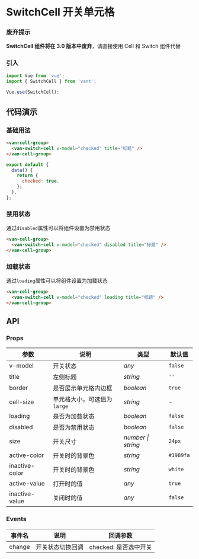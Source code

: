 # SwitchCell 开关单元格

### 废弃提示

<b>SwitchCell 组件将在 3.0 版本中废弃</b>，请直接使用 Cell 和 Switch 组件代替

### 引入

```js
import Vue from 'vue';
import { SwitchCell } from 'vant';

Vue.use(SwitchCell);
```

## 代码演示

### 基础用法

```html
<van-cell-group>
  <van-switch-cell v-model="checked" title="标题" />
</van-cell-group>
```

```js
export default {
  data() {
    return {
      checked: true,
    };
  },
};
```

### 禁用状态

通过`disabled`属性可以将组件设置为禁用状态

```html
<van-cell-group>
  <van-switch-cell v-model="checked" disabled title="标题" />
</van-cell-group>
```

### 加载状态

通过`loading`属性可以将组件设置为加载状态

```html
<van-cell-group>
  <van-switch-cell v-model="checked" loading title="标题" />
</van-cell-group>
```

## API

### Props

| 参数 | 说明 | 类型 | 默认值 |
| --- | --- | --- | --- |
| v-model | 开关状态 | _any_ | `false` |
| title | 左侧标题 | _string_ | `''` |
| border | 是否展示单元格内边框 | _boolean_ | `true` |
| cell-size | 单元格大小，可选值为 `large` | _string_ | - |
| loading | 是否为加载状态 | _boolean_ | `false` |
| disabled | 是否为禁用状态 | _boolean_ | `false` |
| size | 开关尺寸 | _number \| string_ | `24px` |
| active-color | 开关时的背景色 | _string_ | `#1989fa` |
| inactive-color | 开关时的背景色 | _string_ | `white` |
| active-value | 打开时的值 | _any_ | `true` |
| inactive-value | 关闭时的值 | _any_ | `false` |

### Events

| 事件名 | 说明             | 回调参数              |
| ------ | ---------------- | --------------------- |
| change | 开关状态切换回调 | checked: 是否选中开关 |

